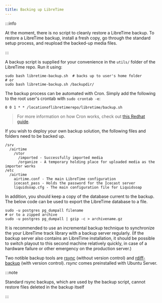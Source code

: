 ```yaml
---
title: Backing up LibreTime
---
```


:::info

At the moment, there is no script to cleanly restore a LibreTime backup. To restore a LibreTime backup, install a fresh copy, go through the standard setup process, and reupload the backed-up media files.

:::

A backup script is supplied for your convenience in the `utils/` folder of the LibreTime repo.
Run it using:

```
sudo bash libretime-backup.sh  # backs up to user's home folder
# or
sudo bash libretime-backup.sh /backupdir/
```

The backup process can be automated with Cron. Simply add the following to the root user's
crontab with `sudo crontab -e`:

```
0 0 1 * * /locationoflibretimerepo/libretime/backup.sh
```

> For more information on how Cron works, check out [this Redhat guide](https://www.redhat.com/sysadmin/automate-linux-tasks-cron).

If you wish to deploy your own backup solution, the following files and folders need to
be backed up.

```
/srv
  /airtime
    /stor
      /imported - Successfully imported media
      /organize - A temporary holding place for uploaded media as the importer works
/etc
  /airtime
    airtime.conf - The main LibreTime configuration
    icecast_pass - Holds the password for the Icecast server
    liquidsoap.cfg - The main configuration file for Liquidsoap
```

In addition, you should keep a copy of the database current to the backup. The below code
can be used to export the LibreTime database to a file.

```
sudo -u postgres pg_dumpall filename
# or to a zipped archive
sudo -u postgres pg_dumpall | gzip -c > archivename.gz
```

It is recommended to use an incremental backup technique to synchronize
the your LibreTime track library with a backup server regularly. (If
the backup server also contains an LibreTime installation, it should be possible
to switch playout to this second machine relatively quickly, in case of a
hardware failure or other emergency on the production server.)

Two notible backup tools are [rsync](https://rsync.samba.org/) (without version control) and
[rdiff-backup](https://rdiff-backup.net/) (with version control). _rsync_ comes
preinstalled with Ubuntu Server.

:::note

Standard rsync backups, which are used by the backup script, cannot restore files deleted in the backup itself

:::
